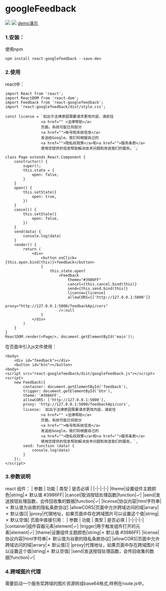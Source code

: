 # googleFeedback

![](https://user-gold-cdn.xitu.io/2018/5/17/1636cec3652b9860?w=420&h=270&f=gif&s=3401375)
![](https://user-gold-cdn.xitu.io/2018/5/17/1636cec56d528280?w=255&h=420&f=gif&s=1070950)
[demo演示](http://39.105.103.128/feedback/demo)
### 1.安装：
使用npm
```
npm install react-googlefeedback --save-dev
```
### 2.使用
react中：
```
import React from 'react';
import ReactDOM from 'react-dom';
import Feedback from 'react-googlefeedback';
import 'react-googlefeedback/dist/style.css';

const license = `如出于法律原因需要请求更改内容，请前往
                <a href="" >法律帮助</a>
                页面。系统可能已将部分
                <a href="">帐号和系统信息</a>
                发送给Google。我们将根据自己的
                <a href="">隐私权政策</a>和<a href="">服务条款</a>
                使用您提供的信息帮助解决技术问题和改进我们的服务。`;

class Page extends React.Component {
    constructor() {
        super();
        this.state = {
            open: false,
        }
    }
    open() {
        this.setState({
            open: true,
        })
    }
    cancel() {
        this.setState({
            open: false,
        })
    }
    send(data) {
        console.log(data)
    }
    render() {
        return (
            <div>
                <button onClick={this.open.bind(this)}>feedback</button>
                {
                    this.state.open?
                        <Feedback
                            theme="#3986FF"
                            cancel={this.cancel.bind(this)}
                            send={this.send.bind(this)}
                            license={license}
                            allowCORS={['http://127.0.0.1:5000']}
                            proxy="http://127.0.0.1:5000/feedbackApi/cors"
                        />:null
                }
            </div>
        )
    }
}
ReactDOM.render(<Page/>, document.getElementById('main'));
```
在页面中引入js文件使用：
```
<body>
    <div id="feedback"></div>
    <button id="btn"></button>
<body>
<script src="react-googlefeedback/dist/googlefeedback.js"></script>
<script>
    new Feedback({
        container: document.getElementById('feedback'),
        trigger: document.getElementById('btn'),
        theme: '#3986FF',
        allowCORS: ['http://127.0.0.1:5000'],
        proxy: 'http://127.0.0.1:5000/feedbackApi/cors',
        license: `如出于法律原因需要请求更改内容，请前往
                <a href="" >法律帮助</a>
                页面。系统可能已将部分
                <a href="">帐号和系统信息</a>
                发送给Google。我们将根据自己的
                <a href="">隐私权政策</a>和<a href="">服务条款</a>
                使用您提供的信息帮助解决技术问题和改进我们的服务。`,
        send: function (data) {
            console.log(data)
        }
    });
</script>
```
### 3.参数说明
react 组件：
| 参数 | 功能 | 类型 | 是否必填 |
|-|-|-|-|
|theme|设置组件主题颜色|string|✗ 默认值 #3986FF|
|cancel|取消按钮处理函数|function|✓|
|send|发送按钮处理函数，会传回收集的数据|function|✓|
|license|协议内容|html字符串|✗ 默认值为谷歌的隐私条款协议|
|allowCORS|页面中允许跨域访问的域|arrary|✗ 默认值[]|
|proxy|代理地址，如果页面中存在跨域图片可以设置这个值|string|✗ 默认空值|
页面中直接引用：
| 参数 | 功能 | 类型 | 是否必填 |
|-|-|-|-|
|container|组件容器元素|element|✓|
|trigger|用于触发组件打开的元素|element|✓|
|theme|设置组件主题颜色|string|✗ 默认值 #3986FF|
|license|协议内容|html字符串|✗ 默认值为谷歌的隐私条款协议|
|allowCORS|页面中允许跨域访问的域|arrary|✗ 默认值[]|
|proxy|代理地址，如果页面中存在跨域图片可以设置这个值|string|✗ 默认空值|
|send|发送按钮处理函数，会传回收集的数据|function|✓|
### 4.跨域图片代理
需要启动一个服务奖跨域的图片资源转成base64格式,样例在route.js中。
